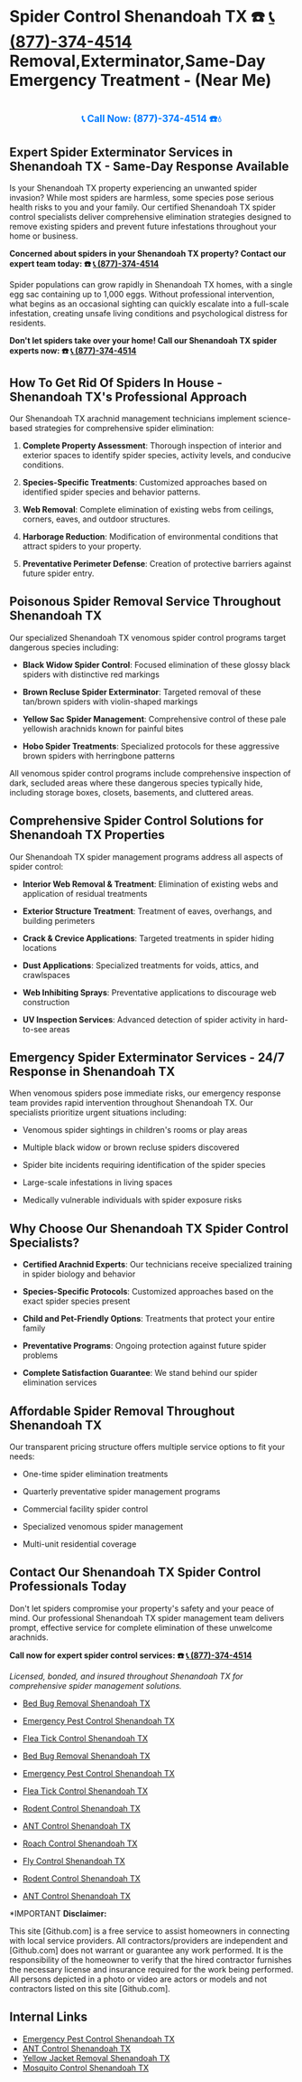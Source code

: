 # Spider Control Shenandoah TX ☎️ [📞 (877)-374-4514](https://pest-control-4514.netlify.app) Removal,Exterminator,Same-Day Emergency Treatment - (Near Me)
# 

<p align="center" style="font-size: 1.2em; font-weight: bold; margin: 20px 0;">
  <a href="https://pest-control-4514.netlify.app" target="_blank" style="color: #007BFF; text-decoration: none;">📞 Call Now: (877)-374-4514 ☎️💧</a>
</p>

## Expert Spider Exterminator Services in Shenandoah TX - Same-Day Response Available

Is your Shenandoah TX property experiencing an unwanted spider invasion? While most spiders are harmless, some species pose serious health risks to you and your family. Our certified Shenandoah TX spider control specialists deliver comprehensive elimination strategies designed to remove existing spiders and prevent future infestations throughout your home or business.

**Concerned about spiders in your Shenandoah TX property? Contact our expert team today: ☎️ [📞 (877)-374-4514](https://pest-control-4514.netlify.app)**

Spider populations can grow rapidly in Shenandoah TX homes, with a single egg sac containing up to 1,000 eggs. Without professional intervention, what begins as an occasional sighting can quickly escalate into a full-scale infestation, creating unsafe living conditions and psychological distress for residents.

**Don't let spiders take over your home! Call our Shenandoah TX spider experts now: ☎️ [📞 (877)-374-4514](https://pest-control-4514.netlify.app)**

## How To Get Rid Of Spiders In House - Shenandoah TX's Professional Approach

Our Shenandoah TX arachnid management technicians implement science-based strategies for comprehensive spider elimination:

1. **Complete Property Assessment**: Thorough inspection of interior and exterior spaces to identify spider species, activity levels, and conducive conditions.

2. **Species-Specific Treatments**: Customized approaches based on identified spider species and behavior patterns.

3. **Web Removal**: Complete elimination of existing webs from ceilings, corners, eaves, and outdoor structures.

4. **Harborage Reduction**: Modification of environmental conditions that attract spiders to your property.

5. **Preventative Perimeter Defense**: Creation of protective barriers against future spider entry.

## Poisonous Spider Removal Service Throughout Shenandoah TX

Our specialized Shenandoah TX venomous spider control programs target dangerous species including:

- **Black Widow Spider Control**: Focused elimination of these glossy black spiders with distinctive red markings

- **Brown Recluse Spider Exterminator**: Targeted removal of these tan/brown spiders with violin-shaped markings

- **Yellow Sac Spider Management**: Comprehensive control of these pale yellowish arachnids known for painful bites

- **Hobo Spider Treatments**: Specialized protocols for these aggressive brown spiders with herringbone patterns

All venomous spider control programs include comprehensive inspection of dark, secluded areas where these dangerous species typically hide, including storage boxes, closets, basements, and cluttered areas.

## Comprehensive Spider Control Solutions for Shenandoah TX Properties

Our Shenandoah TX spider management programs address all aspects of spider control:

- **Interior Web Removal & Treatment**: Elimination of existing webs and application of residual treatments

- **Exterior Structure Treatment**: Treatment of eaves, overhangs, and building perimeters

- **Crack & Crevice Applications**: Targeted treatments in spider hiding locations

- **Dust Applications**: Specialized treatments for voids, attics, and crawlspaces

- **Web Inhibiting Sprays**: Preventative applications to discourage web construction

- **UV Inspection Services**: Advanced detection of spider activity in hard-to-see areas

## Emergency Spider Exterminator Services - 24/7 Response in Shenandoah TX

When venomous spiders pose immediate risks, our emergency response team provides rapid intervention throughout Shenandoah TX. Our specialists prioritize urgent situations including:

- Venomous spider sightings in children's rooms or play areas

- Multiple black widow or brown recluse spiders discovered

- Spider bite incidents requiring identification of the spider species

- Large-scale infestations in living spaces

- Medically vulnerable individuals with spider exposure risks

## Why Choose Our Shenandoah TX Spider Control Specialists?

- **Certified Arachnid Experts**: Our technicians receive specialized training in spider biology and behavior

- **Species-Specific Protocols**: Customized approaches based on the exact spider species present

- **Child and Pet-Friendly Options**: Treatments that protect your entire family

- **Preventative Programs**: Ongoing protection against future spider problems

- **Complete Satisfaction Guarantee**: We stand behind our spider elimination services

## Affordable Spider Removal Throughout Shenandoah TX

Our transparent pricing structure offers multiple service options to fit your needs:

- One-time spider elimination treatments

- Quarterly preventative spider management programs

- Commercial facility spider control

- Specialized venomous spider management

- Multi-unit residential coverage

## Contact Our Shenandoah TX Spider Control Professionals Today

Don't let spiders compromise your property's safety and your peace of mind. Our professional Shenandoah TX spider management team delivers prompt, effective service for complete elimination of these unwelcome arachnids.

**Call now for expert spider control services: ☎️ [📞 (877)-374-4514](https://pest-control-4514.netlify.app)**

*Licensed, bonded, and insured throughout Shenandoah TX for comprehensive spider management solutions.*


- [Bed Bug Removal Shenandoah TX](https://github.com/allyoucaneatsushiin/plumbing-texas/blob/main/Bed-Bug-Removal-Shenandoah-TX-877-374-4514-Exterminator-Same-Day-Emergency-Treatment-Near-Me.md)
- [Emergency Pest Control Shenandoah TX](https://github.com/allyoucaneatsushiin/plumbing-texas/blob/main/Emergency-Pest-Control-Shenandoah-TX-877-374-4514-24-7-Fast-Response-Near-Me.md)
- [Flea Tick Control Shenandoah TX](https://github.com/allyoucaneatsushiin/plumbing-texas/blob/main/Flea-Tick-Control-Shenandoah-TX-877-374-4514-Removal-Exterminator-Same-Day-Emergency-Treatment-Near-Me.md)


- [Bed Bug Removal Shenandoah TX](https://github.com/allyoucaneatsushiin/plumbing-texas/blob/main/Bed-Bug-Removal-Shenandoah-TX-877-374-4514-Exterminator-Same-Day-Emergency-Treatment-Near-Me.md)
- [Emergency Pest Control Shenandoah TX](https://github.com/allyoucaneatsushiin/plumbing-texas/blob/main/Emergency-Pest-Control-Shenandoah-TX-877-374-4514-24-7-Fast-Response-Near-Me.md)
- [Flea Tick Control Shenandoah TX](https://github.com/allyoucaneatsushiin/plumbing-texas/blob/main/Flea-Tick-Control-Shenandoah-TX-877-374-4514-Removal-Exterminator-Same-Day-Emergency-Treatment-Near-Me.md)


- [Rodent Control Shenandoah TX](https://github.com/allyoucaneatsushiin/plumbing-texas/blob/main/Rodent-Control-Shenandoah-TX-877-374-4514-Rat-Removal-Exterminator-Same-Day-Emergency-Treatment-Near-Me.md)
- [ANT Control Shenandoah TX](https://github.com/allyoucaneatsushiin/plumbing-texas/blob/main/ANT-Control-Shenandoah-TX-877-374-4514-Prevention-Extermination-Same-Day-Emergency-Treatment-Near-Me.md)
- [Roach Control Shenandoah TX](https://github.com/allyoucaneatsushiin/plumbing-texas/blob/main/Roach-Control-Shenandoah-TX-877-374-4514-Removal-Exterminator-Same-Day-Emergency-Treatment-Near-Me.md)


- [Fly Control Shenandoah TX](https://github.com/allyoucaneatsushiin/plumbing-texas/blob/main/Fly-Control-Shenandoah-TX-877-374-4514-Prevention-Same-Day-Emergency-Treatment-Near-Me.md)
- [Rodent Control Shenandoah TX](https://github.com/allyoucaneatsushiin/plumbing-texas/blob/main/Rodent-Control-Shenandoah-TX-877-374-4514-Rat-Removal-Exterminator-Same-Day-Emergency-Treatment-Near-Me.md)
- [ANT Control Shenandoah TX](https://github.com/allyoucaneatsushiin/plumbing-texas/blob/main/ANT-Control-Shenandoah-TX-877-374-4514-Prevention-Extermination-Same-Day-Emergency-Treatment-Near-Me.md)


*IMPORTANT **Disclaimer:**  

This site [Github.com] is a free service to assist homeowners in connecting with local service providers. All contractors/providers are independent and [Github.com] does not warrant or guarantee any work performed. It is the responsibility of the homeowner to verify that the hired contractor furnishes the necessary license and insurance required for the work being performed. All persons depicted in a photo or video are actors or models and not contractors listed on this site [Github.com].


## Internal Links
- [Emergency Pest Control Shenandoah TX](https://github.com/allyoucaneatsushiin/plumbing-texas/blob/main/Emergency-Pest-Control-Shenandoah-TX-877-374-4514-24-7-Fast-Response-Near-Me.md)
- [ANT Control Shenandoah TX](https://github.com/allyoucaneatsushiin/plumbing-texas/blob/main/ANT-Control-Shenandoah-TX-877-374-4514-Prevention-Extermination-Same-Day-Emergency-Treatment-Near-Me.md)
- [Yellow Jacket Removal Shenandoah TX](https://github.com/allyoucaneatsushiin/plumbing-texas/blob/main/Yellow-Jacket-Removal-Shenandoah-TX-877-374-4514-Exterminator-Same-Day-Emergency-Treatment-Near-Me.md)
- [Mosquito Control Shenandoah TX](https://github.com/allyoucaneatsushiin/plumbing-texas/blob/main/Mosquito-Control-Shenandoah-TX-877-374-4514-Exterminator-Same-Day-Emergency-Treatment-Near-Me.md)
